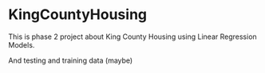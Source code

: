 # KingCountyHousing

This is phase 2 project about King County Housing using Linear Regression Models.

And testing and training data (maybe)